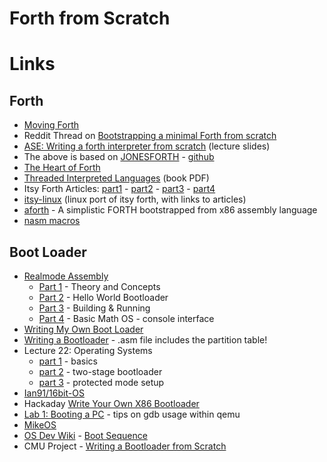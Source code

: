 # Forth from Scratch

# Links

## Forth

* [Moving Forth](http://www.bradrodriguez.com/papers/moving1.htm)
* Reddit Thread on [Bootstrapping a minimal Forth from scratch](https://www.reddit.com/r/Forth/comments/74v6b3/bootstrapping_a_minimal_forth_from_scratch/)
* [ASE: Writing a forth interpreter from scratch](https://sifflez.org/lectures/ASE/C3.pdf) (lecture slides)
* The above is based on [JONESFORTH](https://rwmj.wordpress.com/2010/08/07/jonesforth-git-repository/) - [github](https://github.com/nornagon/jonesforth)
* [The Heart of Forth](http://www.figuk.plus.com/build/heart.htm)
* [Threaded Interpreted Languages](http://sinclairql.speccy.org/archivo/docs/books/Threaded_interpretive_languages.pdf) (book PDF)
* Itsy Forth Articles: [part1](http://www.retroprogramming.com/2012/03/itsy-forth-1k-tiny-compiler.html) - [part2](http://www.retroprogramming.com/2012/04/itsy-forth-dictionary-and-inner.html) - [part3](http://www.retroprogramming.com/2012/04/itsy-forth-primitives.html) - [part4](http://www.retroprogramming.com/2012/06/itsy-forth-compiler.html)
* [itsy-linux](https://github.com/kt97679/itsy-linux) (linux port of itsy forth, with links to articles)
* [aforth](https://github.com/viswans83/aforth) - A simplistic FORTH bootstrapped from x86 assembly language
* [nasm macros](https://www.nasm.us/doc/nasmdoc4.html)

## Boot Loader

* [Realmode Assembly](https://0x00sec.org/tag/assembly)
    * [Part 1](https://0x00sec.org/t/realmode-assembly-writing-bootable-stuff-part-1/2901) - Theory and Concepts
    * [Part 2](https://0x00sec.org/t/realmode-assembly-writing-bootable-stuff-part-2/2992) - Hello World Bootloader
    * [Part 3](https://0x00sec.org/t/realmode-assembly-writing-bootable-stuff-part-3/3116) - Building & Running
    * [Part 4](https://0x00sec.org/t/realmode-assembly-writing-bootable-stuff-part-4/3317) - Basic Math OS - console interface
* [Writing My Own Boot Loader](https://dev.to/frosnerd/writing-my-own-boot-loader-3mld)
* [Writing a Bootloader](https://infosecwriteups.com/writing-a-bootloader-931da062f25b) - .asm file includes the partition table!
* Lecture 22: Operating Systems
    * [part 1](http://staffwww.fullcoll.edu/aclifton/cs241/lecture-operating-systems-1.html) - basics
    * [part 2](http://staffwww.fullcoll.edu/aclifton/cs241/lecture-operating-systems-2.html) - two-stage bootloader
    * [part 3](http://staffwww.fullcoll.edu/aclifton/cs241/lecture-operating-systems-3.html) - protected mode setup
* [Ian91/16bit-OS](https://github.com/Ian91/16bit-OS)
* Hackaday [Write Your Own X86 Bootloader](https://hackaday.com/2017/10/23/write-your-own-x86-bootloader/)
* [Lab 1: Booting a PC](https://read.seas.harvard.edu/~kohler/class/08w-aos/lab1.html) - tips on gdb usage within qemu
* [MikeOS](http://mikeos.sourceforge.net/)
* [OS Dev Wiki](https://wiki.osdev.org/Main_Page) - [Boot Sequence](https://wiki.osdev.org/Boot_Sequence) 
* CMU Project - [Writing a Bootloader from Scratch](http://www.cs.cmu.edu/~410-s07/p4/p4-boot.pdf)

